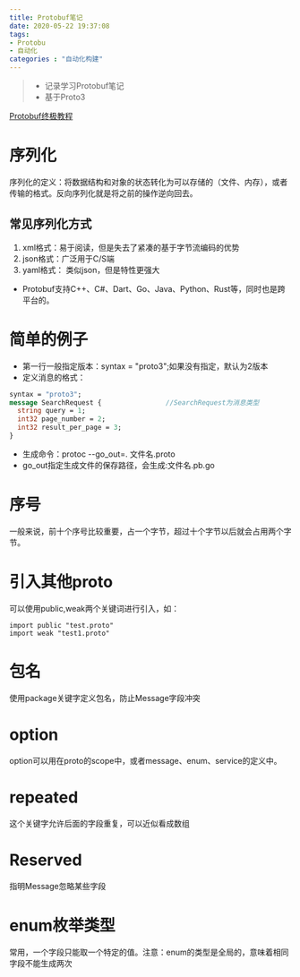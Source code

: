 ```yaml
---
title: Protobuf笔记
date: 2020-05-22 19:37:08
tags:
- Protobu
- 自动化
categories : "自动化构建"
---
```


> - 记录学习Protobuf笔记
> - 基于Proto3

<!--more-->

[Protobuf终极教程]("https://colobu.com/2019/10/03/protobuf-ultimate-tutorial-in-go/#%E5%8E%86%E5%8F%B2")
# 序列化
序列化的定义：将数据结构和对象的状态转化为可以存储的（文件、内存），或者传输的格式。反向序列化就是将之前的操作逆向回去。

## 常见序列化方式
1. xml格式：易于阅读，但是失去了紧凑的基于字节流编码的优势
2. json格式：广泛用于C/S端
3. yaml格式： 类似json，但是特性更强大

- Protobuf支持C++、C#、Dart、Go、Java、Python、Rust等，同时也是跨平台的。

# 简单的例子
- 第一行一般指定版本：syntax = "proto3";如果没有指定，默认为2版本
- 定义消息的格式：
```proto
syntax = "proto3";
message SearchRequest {                //SearchRequest为消息类型
  string query = 1;
  int32 page_number = 2;
  int32 result_per_page = 3;
}
```

- 生成命令：protoc --go_out=. 文件名.proto
- go_out指定生成文件的保存路径，会生成:文件名.pb.go

# 序号
一般来说，前十个序号比较重要，占一个字节，超过十个字节以后就会占用两个字节。

# 引入其他proto
可以使用public,weak两个关键词进行引入，如：
```
import public "test.proto"
import weak "test1.proto"
```

# 包名
使用package关键字定义包名，防止Message字段冲突

# option
option可以用在proto的scope中，或者message、enum、service的定义中。

# repeated
这个关键字允许后面的字段重复，可以近似看成数组

# Reserved
指明Message忽略某些字段

# enum枚举类型
常用，一个字段只能取一个特定的值。注意：enum的类型是全局的，意味着相同字段不能生成两次